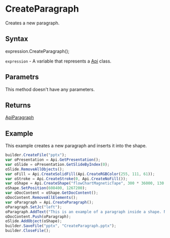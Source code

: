 # CreateParagraph

Creates a new paragraph.

## Syntax

expression.CreateParagraph();

`expression` - A variable that represents a [Api](../Api.md) class.

## Parametrs

This method doesn't have any parameters.

## Returns

[ApiParagraph](../../ApiParagraph/ApiParagraph.md)

## Example

This example creates a new paragraph and inserts it into the shape.

```javascript
builder.CreateFile("pptx");
var oPresentation = Api.GetPresentation();
var oSlide = oPresentation.GetSlideByIndex(0);
oSlide.RemoveAllObjects();
var oFill = Api.CreateSolidFill(Api.CreateRGBColor(255, 111, 61));
var oStroke = Api.CreateStroke(0, Api.CreateNoFill());
var oShape = Api.CreateShape("flowChartMagneticTape", 300 * 36000, 130 * 36000, oFill, oStroke);
oShape.SetPosition(608400, 1267200);
var oDocContent = oShape.GetDocContent();
oDocContent.RemoveAllElements();
var oParagraph = Api.CreateParagraph();
oParagraph.SetJc("left");
oParagraph.AddText("This is an example of a paragraph inside a shape. Nothing special.");
oDocContent.Push(oParagraph);
oSlide.AddObject(oShape);
builder.SaveFile("pptx", "CreateParagraph.pptx");
builder.CloseFile();
```